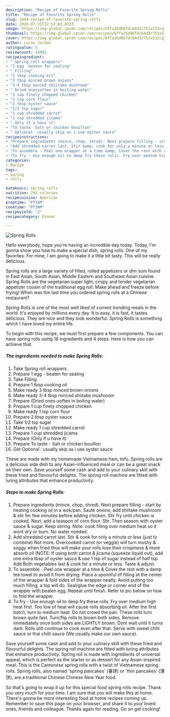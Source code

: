 ```yaml
---
description: "Recipe of Favorite Spring Rolls"
title: "Recipe of Favorite Spring Rolls"
slug: 2444-recipe-of-favorite-spring-rolls
date: 2020-07-31T22:52:03.872Z
image: https://img-global.cpcdn.com/recipes/bffa26d06fdcb4d3/751x532cq70/spring-rolls-recipe-main-photo.jpg
thumbnail: https://img-global.cpcdn.com/recipes/bffa26d06fdcb4d3/751x532cq70/spring-rolls-recipe-main-photo.jpg
cover: https://img-global.cpcdn.com/recipes/bffa26d06fdcb4d3/751x532cq70/spring-rolls-recipe-main-photo.jpg
author: Lucas Jordan
ratingvalue: 5
reviewcount: 14082
recipeingredient:
- " Spring roll wrappers"
- "1 egg  beaten for sealing"
- " Filling"
- "1 tbsp cooking oil"
- "3 tbsp minced brown onions"
- "3-4 tbsp minced shiitake mushroom"
- " Dried onessoften in boiling water"
- "1 cup finely chopped chicken"
- "1 tsp corn flour"
- "2 tbsp oyster sauce"
- "1/2 tsp sugar"
- "1 cup shredded carrot"
- "1 cup shredded jicama"
- " Only if u have it"
- "To taste  Salt or chicken bouillon"
- " Optional  usually skip as i use oyster sauce"
recipeinstructions:
- "Prepare ingredients (mince, chop, shred). Next prepare filling - start by heating cooking oil in a wok/pan. Sauté onions, add shiitake mushroom &amp; stir for few minutes before adding chicken. Stir fry until chicken is cooked. Next, add a teaspon of corn flour. Stir. Then season with oyster sauce &amp; sugar. Keep stiring. Note: cook filling over medium heat so it wont dry or burn. No water needed."
- "Add shredded carrot last. Stir &amp; cook for only a minute or less (just to combine) Not more. Overcooked carrot (or veggie) will turn mushy &amp; soggy when fried thus will make your rolls lose their crispiness &amp; more absorb oil (NOTE: If using both carrot &amp; jicama (squeeze liquid out), add one extra tbsp of oyster sauce &amp; use 1 tsp of sugar instead of half tsp. Add Both vegetables last &amp; cook for a minute or less. Taste &amp; adjust."
- "To assemble - Peel one wrapper at a time &amp; Cover the rest with a damp tea towel to avoid it from drying. Place a spoonful of filling at the center of the wrapper &amp; fold sides of the wrapper neatly. Avoid putting too much filling, a tsp will do. Seal/glue the edge or corner end of the wrapper with beaten egg. Repeat until finish. Refer to pic below on how to fold the wrapper."
- "To fry - Use enough oil to deep fry these rolls. Fry over medium high heat first. Too low of heat will cause rolls absorbing oil. After the first batch, turn to medium heat. Do not crowd the pan. These rolls turn brown quite fast. Turn/flip rolls to brown both sides. Remove immediately once both sides are LIGHTLY brown. Dont wait until it turns dark. Rolls still continue to cook even after that. Serve with sweet chilli sauce or thai chilli sauce (We usually make our own sauce)."
categories:
- Recipe
tags:
- spring
- rolls

katakunci: spring rolls 
nutrition: 292 calories
recipecuisine: American
preptime: "PT24M"
cooktime: "PT30M"
recipeyield: "2"
recipecategory: Dinner

---
```



![Spring Rolls](https://img-global.cpcdn.com/recipes/bffa26d06fdcb4d3/751x532cq70/spring-rolls-recipe-main-photo.jpg)

Hello everybody, hope you're having an incredible day today. Today, I'm gonna show you how to make a special dish, spring rolls. One of my favorites. For mine, I am going to make it a little bit tasty. This will be really delicious.

Spring rolls are a large variety of filled, rolled appetizers or dim sum found in East Asian, South Asian, Middle Eastern and Southeast Asian cuisine. Spring Rolls are the vegetarian super light, crispy and tender vegetarian appetizer cousin of the traditional egg roll. Make ahead and freeze before frying! When was the last time you ordered spring rolls at a Chinese restaurant?

Spring Rolls is one of the most well liked of current trending meals in the world. It's enjoyed by millions every day. It is easy, it is fast, it tastes delicious. They are nice and they look wonderful. Spring Rolls is something which I have loved my entire life.


To begin with this recipe, we must first prepare a few components. You can have spring rolls using 16 ingredients and 4 steps. Here is how you can achieve that.

<!--inarticleads1-->

##### The ingredients needed to make Spring Rolls:

1. Take  Spring roll wrappers
1. Prepare 1 egg - beaten for sealing
1. Take  Filling
1. Prepare 1 tbsp cooking oil
1. Make ready 3 tbsp minced brown onions
1. Make ready 3-4 tbsp minced shiitake mushroom
1. Prepare  (Dried ones-soften in boiling water)
1. Prepare 1 cup finely chopped chicken
1. Make ready 1 tsp corn flour
1. Prepare 2 tbsp oyster sauce
1. Take 1/2 tsp sugar
1. Make ready 1 cup shredded carrot
1. Prepare 1 cup shredded jicama
1. Prepare  (Only if u have it)
1. Prepare To taste - Salt or chicken bouillon
1. Get  Optional : usually skip as i use oyster sauce


These are made with my homemade Vietnamese ham, tofu. Spring rolls are a delicious side dish to any Asian-influenced meal or can be a great snack on their own. Save yourself some cash and add to your culinary skill with these fried and flavourful delights. The spring roll machine are fitted with luring attributes that enhance productivity. 

<!--inarticleads2-->

##### Steps to make Spring Rolls:

1. Prepare ingredients (mince, chop, shred). Next prepare filling - start by heating cooking oil in a wok/pan. Sauté onions, add shiitake mushroom &amp; stir for few minutes before adding chicken. Stir fry until chicken is cooked. Next, add a teaspon of corn flour. Stir. Then season with oyster sauce &amp; sugar. Keep stiring. Note: cook filling over medium heat so it wont dry or burn. No water needed.
1. Add shredded carrot last. Stir &amp; cook for only a minute or less (just to combine) Not more. Overcooked carrot (or veggie) will turn mushy &amp; soggy when fried thus will make your rolls lose their crispiness &amp; more absorb oil (NOTE: If using both carrot &amp; jicama (squeeze liquid out), add one extra tbsp of oyster sauce &amp; use 1 tsp of sugar instead of half tsp. Add Both vegetables last &amp; cook for a minute or less. Taste &amp; adjust.
1. To assemble - Peel one wrapper at a time &amp; Cover the rest with a damp tea towel to avoid it from drying. Place a spoonful of filling at the center of the wrapper &amp; fold sides of the wrapper neatly. Avoid putting too much filling, a tsp will do. Seal/glue the edge or corner end of the wrapper with beaten egg. Repeat until finish. Refer to pic below on how to fold the wrapper.
1. To fry - Use enough oil to deep fry these rolls. Fry over medium high heat first. Too low of heat will cause rolls absorbing oil. After the first batch, turn to medium heat. Do not crowd the pan. These rolls turn brown quite fast. Turn/flip rolls to brown both sides. Remove immediately once both sides are LIGHTLY brown. Dont wait until it turns dark. Rolls still continue to cook even after that. Serve with sweet chilli sauce or thai chilli sauce (We usually make our own sauce).


Save yourself some cash and add to your culinary skill with these fried and flavourful delights. The spring roll machine are fitted with luring attributes that enhance productivity. Spring roll is made with ingredients of universal appeal, which is perfect as the starter or as dessert for any Asian-inspired meal. This is the Cantonese spring rolls with a twist of Vietnamese spring rolls. Spring rolls, also named &#39;spring pancakes&#39; (春饼) or &#39;thin pancakes&#39; (薄饼), are a traditional Chinese Chinese New Year food. 

So that's going to wrap it up for this special food spring rolls recipe. Thank you very much for your time. I am sure that you will make this at home. There's gonna be more interesting food at home recipes coming up. Remember to save this page on your browser, and share it to your loved ones, friends and colleague. Thanks again for reading. Go on get cooking!

